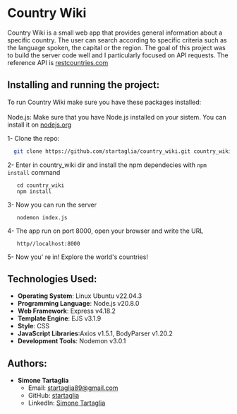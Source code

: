 # Country Wiki
Country Wiki is a small web app that provides general information about a specific country. The user can search according to specific criteria such as the language spoken, the capital or the region. The goal of this project was to build the server code well and I particularly focused on API requests. The reference API is [restcountries.com](https://restcountries.com)

## Installing and running the project:

To run Country Wiki make sure you have these packages installed:</br></br>
Node.js: Make sure that you have Node.js installed on your sistem. You can install it on [nodejs.org](https://nodejs.org/en)


1- Clone the repo:

  ```sh
    git clone https://github.com/startaglia/country_wiki.git country_wiki
  ```

2- Enter in country_wiki dir and install the npm dependecies with `npm install` command

 ```
    cd country_wiki
    npm install
 ```

3- Now you can run the server

 ```
    nodemon index.js
 ```

4- The app run on port 8000, open your browser and write the URL

 ```
    http//localhost:8000
 ```
5- Now you' re in! Explore the  world's countries!

## Technologies Used:

- **Operating System**: Linux Ubuntu v22.04.3
- **Programming Language**: Node.js v20.8.0
- **Web Framework**: Express v4.18.2
- **Template Engine**: EJS v3.1.9
- **Style**: CSS
- **JavaScript Libraries**:Axios v1.5.1, BodyParser v1.20.2
- **Development Tools**: Nodemon v3.0.1

## Authors:

- **Simone Tartaglia**
  - Email: [startaglia89@gmail.com](mailto:startaglia89@gmail.com)
  - GitHub: [startaglia](https://github.com/startaglia)
  - LinkedIn: [Simone Tartaglia](https://www.linkedin.com/in/simone-tartaglia-134723248/)
